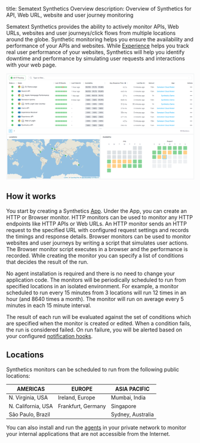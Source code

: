 title: Sematext Synthetics Overview
description: Overview of Synthetics for API, Web URL, website and user journey monitoring

Sematext Synthetics provides the ability to actively monitor APIs, Web URLs, websites and user journeys/click flows from multiple locations around the globe. Synthetic monitoring helps you ensure the availability and performance of your APIs and websites. While [Experience](/experience) helps you track real user performance of your websites, Synthetics will help you identify downtime and performance by simulating user requests and interactions with your web page. 

<img
  class="content-modal-image"
  alt="Monitors Overview"
  src="../images/synthetics/monitors-overview.png"
  title="Monitors Overview"
/>

## How it works

You start by creating a Synthetics [App](/guide/app-guide/). Under the App, you can create an HTTP or Browser monitor. HTTP monitors can be used to monitor any HTTP endpoints like HTTP APIs or Web URLs. An HTTP monitor sends an HTTP request to the specified URL with configured request settings and records the timings and response details. Browser monitors can be used to monitor websites and user journeys by writing a script that simulates user actions. The Browser monitor script executes in a browser and the performance is recorded. While creating the monitor you can specify a list of conditions that decides the result of the run.

No agent installation is required and there is no need to change your application code. The monitors will be periodically scheduled to run from specified locations in an isolated environment. For example, a monitor scheduled to run every 15 minutes from 3 locations will run 12 times in an hour (and 8640 times a month). The monitor will run on average every 5 minutes in each 15 minute interval.

The result of each run will be evaluated against the set of conditions which are specified when the monitor is created or edited. When a condition fails, the run is considered failed. On run failure, you will be alerted based on your configured [notification hooks](/integration/#notification-hooks).

## Locations

Synthetics monitors can be scheduled to run from the following public locations:

| AMERICAS  | EUROPE  | ASIA PACIFIC  |
|---|---|---|
| N. Virginia, USA  |  Ireland, Europe | Mumbai, India  |
| N. California, USA  |  Frankfurt, Germany | Singapore  |
| São Paulo, Brazil  |   | Sydney, Australia  |

You can also install and run the [agents](./private-locations.md) in your private network to monitor your internal applications that are not accessible from the Internet.
